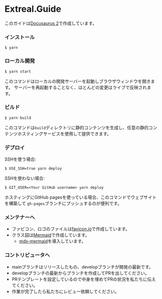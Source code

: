 # Extreal.Guide

このガイドは[Docusaurus 2](https://docusaurus.io/)で作成しています。

### インストール

```
$ yarn
```

### ローカル開発

```
$ yarn start
```

このコマンドはローカルの開発サーバーを起動しブラウザウィンドウを開きます。
サーバーを再起動することなく、ほとんどの変更はライブで反映されます。

### ビルド

```
$ yarn build
```

このコマンドは`build`ディレクトリに静的コンテンツを生成し、任意の静的コンテンツホスティングサービスを使用して提供できます。

### デプロイ

SSHを使う場合:

```
$ USE_SSH=true yarn deploy
```

SSHを使わない場合:

```
$ GIT_USER=<Your GitHub username> yarn deploy
```

ホスティングにGitHub pagesを使っている場合、このコマンドでウェブサイトを構築して `gh-pages`ブランチにプッシュするのが便利です。

### メンテナーへ

- ファビコン、ロゴのファイルは[favicon.io](https://favicon.io/)で作成しています。
- クラス図は[Mermaid](http://mermaid-js.github.io/mermaid/)で作成しています。
  - [mdx-mermaid](https://github.com/sjwall/mdx-mermaid)を導入しています。

### コントリビュータへ

- mainブランチはリリースしたもの、developブランチが開発の最新です。
- developブランチの最新からブランチを作成してPRを出してください。
- PRテンプレートを設定しているので中身を埋めてPRの状況を私たちに伝えてください。
- 作業が完了したら私たちにレビュー依頼してください。